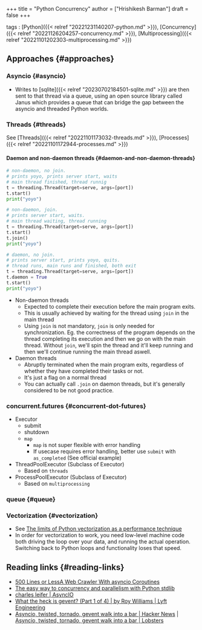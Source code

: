 +++
title = "Python Concurrency"
author = ["Hrishikesh Barman"]
draft = false
+++

tags
: [Python]({{< relref "20221231140207-python.md" >}}), [Concurrency]({{< relref "20221126204257-concurrency.md" >}}), [Multiprocessing]({{< relref "20221101202303-multiprocessing.md" >}})


## Approaches {#approaches}


### Asyncio {#asyncio}

-   Writes to [sqlite]({{< relref "20230702184501-sqlite.md" >}}) are then sent to that thread via a queue, using an open source library called Janus which provides a queue that can bridge the gap between the asyncio and threaded Python worlds.


### Threads {#threads}

See [Threads]({{< relref "20221101173032-threads.md" >}}), [Processes]({{< relref "20221101172944-processes.md" >}})


#### Daemon and non-daemon threads {#daemon-and-non-daemon-threads}

```python
# non-daemon, no join.
# prints yoyo, prints server start, waits
# main thread finished, thread runnig
t = threading.Thread(target=serve, args=[port])
t.start()
print("yoyo")

# non-daemon, join.
# prints server start, waits.
# main thread waiting, thread running
t = threading.Thread(target=serve, args=[port])
t.start()
t.join()
print("yoyo")

# daemon, no join.
# prints server start, prints yoyo, quits.
# thread runs, main runs and finished, both exit
t = threading.Thread(target=serve, args=[port])
t.daemon = True
t.start()
print("yoyo")
```

-   Non-daemon threads
    -   Expected to complete their execution before the main program exits.
    -   This is usually achieved by waiting for the thread using `join` in the main thread
    -   Using `join` is not mandatory, `join` is only needed for synchronization. Eg. the correctness of the program depends on the thread completing its execution and then we go on with the main thread. Without `join`, we'll spin the thread and it'll keep running and then we'll continue running the main thread aswell.
-   Daemon threads
    -   Abruptly terminated when the main program exits, regardless of whether they have completed their tasks or not.
    -   It's just a flag on a normal thread
    -   You can actually call `.join` on daemon threads, but it's generally considered to be not good practice.


### concurrent.futures {#concurrent-dot-futures}

-   Executor
    -   submit
    -   shutdown
    -   `map`
        -   `map` is not super flexible with error handling
        -   If usecase requires error handling, better use `submit` with `as_completed` (See official example)
-   ThreadPoolExecutor (Subclass of Executor)
    -   Based on `threads`
-   ProcessPoolExecutor (Subclass of Executor)
    -   Based on `multiprocessing`


### queue {#queue}


### Vectorization {#vectorization}

-   See [The limits of Python vectorization as a performance technique](https://pythonspeed.com/articles/vectorization-python-alternatives/)
-   In order for vectorization to work, you need low-level machine code both driving the loop over your data, and running the actual operation. Switching back to Python loops and functionality loses that speed.


## Reading links {#reading-links}

-   [500 Lines or LessA Web Crawler With asyncio Coroutines](https://aosabook.org/en/500L/a-web-crawler-with-asyncio-coroutines.html)
-   [The easy way to concurrency and parallelism with Python stdlib](https://www.bitecode.dev/p/the-easy-way-to-concurrency-and-parallelism)
-   [charles leifer | AsyncIO](https://charlesleifer.com/blog/asyncio/)
-   [What the heck is gevent? (Part 1 of 4) | by Roy Williams | Lyft Engineering](https://eng.lyft.com/what-the-heck-is-gevent-4e87db98a8)
-   [Asyncio, twisted, tornado, gevent walk into a bar | Hacker News](https://news.ycombinator.com/item?id=37226360) | [Asyncio, twisted, tornado, gevent walk into a bar | Lobsters](https://lobste.rs/s/lfkxmg/asyncio_twisted_tornado_gevent_walk_into)

